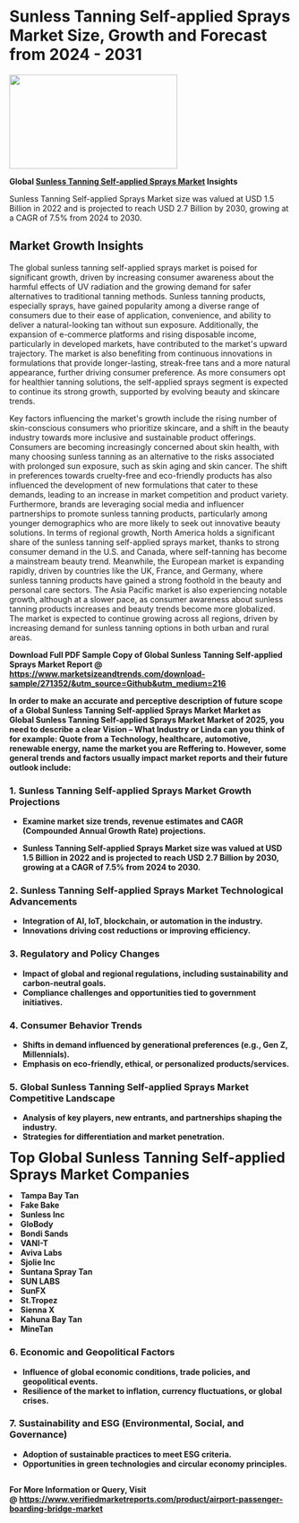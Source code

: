 <H1>Sunless Tanning Self-applied Sprays Market Size, Growth and Forecast from 2024 - 2031</H1><img class="aligncenter size-medium wp-image-584254" src="https://thirdeyenews.in/wp-content/uploads/2024/09/Global-Market-Research-300x168.jpeg" alt="" width="300" height="168" /><p><strong>Global&nbsp;<a href="https://www.marketsizeandtrends.com/download-sample/271352/&amp;utm_source=Github&utm_medium=216">Sunless Tanning Self-applied Sprays Market</a> Insights</strong></p><p>Sunless Tanning Self-applied Sprays Market size was valued at USD 1.5 Billion in 2022 and is projected to reach USD 2.7 Billion by 2030, growing at a CAGR of 7.5% from 2024 to 2030.</p><p><h2>Market Growth Insights</h2> <p>The global sunless tanning self-applied sprays market is poised for significant growth, driven by increasing consumer awareness about the harmful effects of UV radiation and the growing demand for safer alternatives to traditional tanning methods. Sunless tanning products, especially sprays, have gained popularity among a diverse range of consumers due to their ease of application, convenience, and ability to deliver a natural-looking tan without sun exposure. Additionally, the expansion of e-commerce platforms and rising disposable income, particularly in developed markets, have contributed to the market's upward trajectory. The market is also benefiting from continuous innovations in formulations that provide longer-lasting, streak-free tans and a more natural appearance, further driving consumer preference. As more consumers opt for healthier tanning solutions, the self-applied sprays segment is expected to continue its strong growth, supported by evolving beauty and skincare trends.</p> <p><strong></strong></p> <p>Key factors influencing the market's growth include the rising number of skin-conscious consumers who prioritize skincare, and a shift in the beauty industry towards more inclusive and sustainable product offerings. Consumers are becoming increasingly concerned about skin health, with many choosing sunless tanning as an alternative to the risks associated with prolonged sun exposure, such as skin aging and skin cancer. The shift in preferences towards cruelty-free and eco-friendly products has also influenced the development of new formulations that cater to these demands, leading to an increase in market competition and product variety. Furthermore, brands are leveraging social media and influencer partnerships to promote sunless tanning products, particularly among younger demographics who are more likely to seek out innovative beauty solutions. In terms of regional growth, North America holds a significant share of the sunless tanning self-applied sprays market, thanks to strong consumer demand in the U.S. and Canada, where self-tanning has become a mainstream beauty trend. Meanwhile, the European market is expanding rapidly, driven by countries like the UK, France, and Germany, where sunless tanning products have gained a strong foothold in the beauty and personal care sectors. The Asia Pacific market is also experiencing notable growth, although at a slower pace, as consumer awareness about sunless tanning products increases and beauty trends become more globalized. The market is expected to continue growing across all regions, driven by increasing demand for sunless tanning options in both urban and rural areas. <p><strong></p><p><span class=""><strong>Download Full PDF Sample Copy of Global Sunless Tanning Self-applied Sprays Market Report</strong> @ <a href="https://www.marketsizeandtrends.com/download-sample/271352/&amp;utm_source=Github&utm_medium=216" target="_blank">https://www.marketsizeandtrends.com/download-sample/271352/&amp;utm_source=Github&utm_medium=216</a></span></p><p>In order to make an accurate and perceptive description of future scope of a Global&nbsp;Sunless Tanning Self-applied Sprays Market Market as Global&nbsp;Sunless Tanning Self-applied Sprays Market Market of 2025, you need to describe a clear Vision &ndash; What Industry or Linda can you think of for example: Quote from a Technology, healthcare, automotive, renewable energy, name the market you are Reffering to. However, some general trends and factors usually impact market reports and their future outlook include:</p><h3>1.&nbsp;<strong>Sunless Tanning Self-applied Sprays Market Growth Projections</strong></h3><ul><li>Examine market size trends, revenue estimates and CAGR (Compounded Annual Growth Rate) projections.</li><li><p>Sunless Tanning Self-applied Sprays Market size was valued at USD 1.5 Billion in 2022 and is projected to reach USD 2.7 Billion by 2030, growing at a CAGR of 7.5% from 2024 to 2030.</p></li></ul><h3>2.&nbsp;<strong>Sunless Tanning Self-applied Sprays Market Technological Advancements</strong></h3><ul><li>Integration of AI, IoT, blockchain, or automation in the industry.</li><li>Innovations driving cost reductions or improving efficiency.</li></ul><h3>3.&nbsp;<strong>Regulatory and Policy Changes</strong></h3><ul><li>Impact of global and regional regulations, including sustainability and carbon-neutral goals.</li><li>Compliance challenges and opportunities tied to government initiatives.</li></ul><h3>4.&nbsp;<strong>Consumer Behavior Trends</strong></h3><ul><li>Shifts in demand influenced by generational preferences (e.g., Gen Z, Millennials).</li><li>Emphasis on eco-friendly, ethical, or personalized products/services.</li></ul><h3>5.&nbsp;<strong>Global Sunless Tanning Self-applied Sprays Market Competitive Landscape</strong></h3><ul><li>Analysis of key players, new entrants, and partnerships shaping the industry.</li><li>Strategies for differentiation and market penetration.</li></ul><p data-pm-slice="1 1 []"><span style="color: inherit; font-family: inherit; font-size: 25px;">Top Global Sunless Tanning Self-applied Sprays Market Companies</span></p><div class="" data-test-id=""><p><li>Tampa Bay Tan</li><li> Fake Bake</li><li> Sunless Inc</li><li> GloBody</li><li> Bondi Sands</li><li> VANI-T</li><li> Aviva Labs</li><li> Sjolie Inc</li><li> Suntana Spray Tan</li><li> SUN LABS</li><li> SunFX</li><li> St.Tropez</li><li> Sienna X</li><li> Kahuna Bay Tan</li><li> MineTan</li></p></div><h3>6.&nbsp;<strong>Economic and Geopolitical Factors</strong></h3><ul><li>Influence of global economic conditions, trade policies, and geopolitical events.</li><li>Resilience of the market to inflation, currency fluctuations, or global crises.</li></ul><h3>7.&nbsp;<strong>Sustainability and ESG (Environmental, Social, and Governance)</strong></h3><ul><li>Adoption of sustainable practices to meet ESG criteria.</li><li>Opportunities in green technologies and circular economy principles.</li></ul><h2><strong style="font-size: 14px;">For More Information or Query, Visit @&nbsp;</strong><a style="background-color: #ffffff; font-size: 14px;" href="https://www.marketsizeandtrends.com/report/sunless-tanning-self-applied-sprays-market/" target="_blank">https://www.verifiedmarketreports.com/product/airport-passenger-boarding-bridge-market</a></h2>
